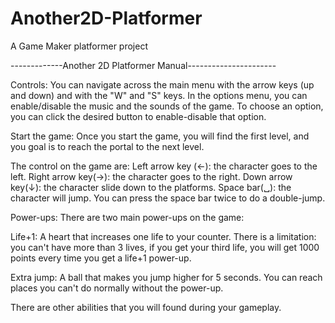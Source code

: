 # Another2D-Platformer
A Game Maker platformer project

﻿-------------Another 2D Platformer Manual----------------------﻿

Controls:
You can navigate across the main menu with the arrow keys
 (up and down) and with the "W" and "S" keys.
In the options menu, you can enable/disable the music and
the sounds of the game. To choose an option, you can click
the desired button to enable-disable that option.

Start the game:
Once you start the game, you will find the first level, and
you goal is to reach the portal to the next level.

The control on the game are:
Left arrow key (<-): the character goes to the left.
Right arrow key(->): the character goes to the right.
Down arrow key(↓): the character slide down to the platforms.
Space bar(␣): the character will jump. You can press the 
space bar twice to do a double-jump.

Power-ups:
There are two main power-ups on the game:

Life+1: A heart that increases one life to your counter. 
There is a limitation: you can't have more than 3 lives, if
you get your third life, you will get 1000 points every time
you get a life+1 power-up.

Extra jump: A ball that makes you jump higher for 5 seconds.
You can reach places you can't do normally without the power-up.

There are other abilities that you will found during your gameplay.
